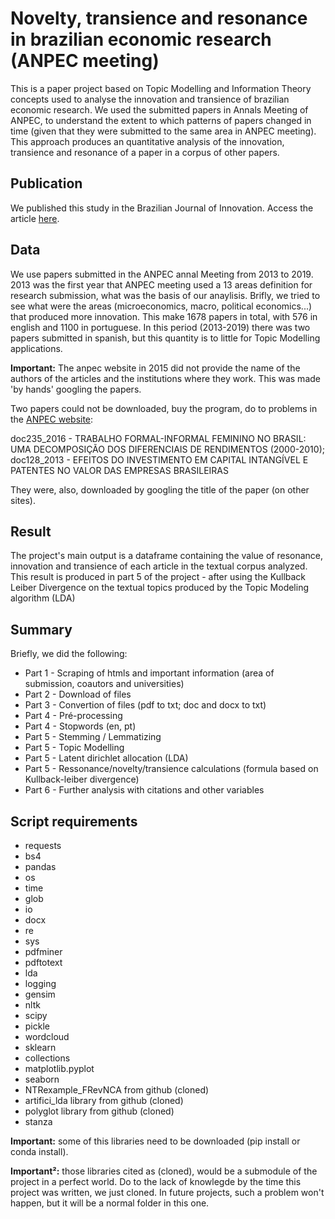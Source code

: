 # Novelty, transience and resonance in brazilian economic research (ANPEC meeting)

This is a paper project based on Topic Modelling and Information Theory concepts
used to analyse the innovation and transience of brazilian economic research. 
We used the submitted papers in Annals Meeting of ANPEC, to understand the extent to
which patterns of papers changed in time (given that they were submitted to the same
area in ANPEC meeting). This approach produces an quantitative analysis of the
innovation, transience and resonance of a paper in a corpus of other papers.

## Publication
We published this study in the Brazilian Journal of Innovation. Access the article [here](https://www.scielo.br/j/rbi/a/5xvYTHfFtPwcYbd6mz3PZbM/).

## Data

We use papers submitted in the ANPEC annal Meeting from 2013 to 2019. 2013 was 
the first year that ANPEC meeting used a 13 areas definition for research
submission, what was the basis of our anaylisis. Brifly, we tried to see what
were the areas (microeconomics, macro, political economics...) that produced
more innovation.
This make 1678 papers in total, with 576 in english and 1100 in portuguese.
In this period (2013-2019) there was two papers submitted in spanish, 
but this quantity is to little for Topic Modelling applications. 

**Important:** The anpec website in 2015 did not provide the name of the authors
of the articles and the institutions where they work. This was made 'by hands'
googling the papers. 

Two papers could not be downloaded, buy the program, do to problems in the [ANPEC website](https://en.anpec.org.br/previous-editions.php): 

doc235_2016 - TRABALHO FORMAL-INFORMAL FEMININO NO BRASIL: UMA DECOMPOSIÇÃO DOS DIFERENCIAIS DE RENDIMENTOS (2000-2010);
doc128_2013 - EFEITOS DO INVESTIMENTO EM CAPITAL INTANGÍVEL E PATENTES NO VALOR DAS EMPRESAS BRASILEIRAS

They were, also, downloaded by googling the title of the paper (on other sites).

## Result

The project's main output is a dataframe containing the value of resonance, innovation and transience of each article in the textual corpus analyzed. This result is produced in part 5 of the project - after using the Kullback Leiber Divergence on the textual topics produced by the Topic Modeling algorithm (LDA)

## Summary

Briefly, we did the following:
* Part 1 - Scraping of htmls and important information (area of submission, coautors and universities)
* Part 2 - Download of files
* Part 3 - Convertion of files (pdf to txt; doc and docx to txt)
* Part 4 - Pré-processing
* Part 4 - Stopwords (en, pt)
* Part 5 - Stemming / Lemmatizing
* Part 5 - Topic Modelling
* Part 5 - Latent dirichlet allocation (LDA)
* Part 5 - Ressonance/novelty/transience calculations (formula based on Kullback-leiber divergence)
* Part 6 - Further analysis with citations and other variables

## Script requirements
* requests
* bs4
* pandas
* os
* time
* glob
* io
* docx
* re
* sys
* pdfminer
* pdftotext
* lda
* logging
* gensim
* nltk
* scipy
* pickle
* wordcloud
* sklearn
* collections
* matplotlib.pyplot
* seaborn
* NTRexample_FRevNCA from github (cloned)
* artifici_lda library from github (cloned)
* polyglot library from github (cloned)
* stanza

**Important:** some of this libraries need to be downloaded (pip install or
conda install).

**Important²:** those libraries cited as (cloned), would be a submodule of the project in a perfect world. Do to the lack of knowlegde by the time this project was written, we just cloned. In future projects, such a problem won't happen, but it will be a normal folder in this one.
